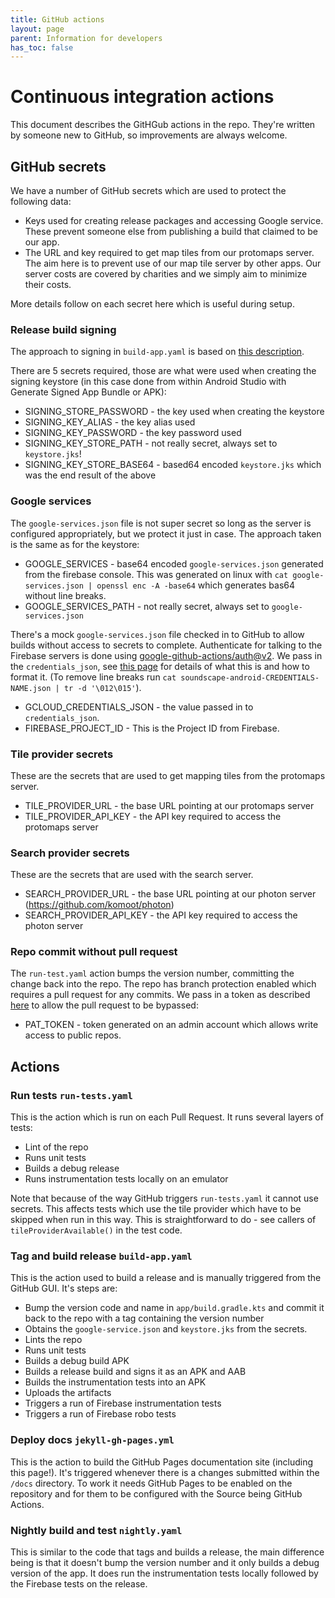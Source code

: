 ```yaml
---
title: GitHub actions
layout: page
parent: Information for developers
has_toc: false
---
```


# Continuous integration actions

This document describes the GitHGub actions in the repo. They're written by someone new to GitHub, so improvements are always welcome. 

## GitHub secrets

We have a number of GitHub secrets which are used to protect the following data:
* Keys used for creating release packages and accessing Google service. These prevent someone else from publishing a build that claimed to be our app.
* The URL and key required to get map tiles from our protomaps server. The aim here is to prevent use of our map tile server by other apps. Our server costs are covered by charities and we simply aim to minimize their costs.

More details follow on each secret here which is useful during setup.

### Release build signing
The approach to signing in `build-app.yaml` is based on [this description](https://www.droidcon.com/2023/04/04/securely-create-android-release-using-github-actions/).

There are 5 secrets required, those are what were used when creating the signing keystore (in this case done from within Android Studio with Generate Signed App Bundle or APK):
* SIGNING_STORE_PASSWORD - the key used when creating the keystore
* SIGNING_KEY_ALIAS - the key alias used
* SIGNING_KEY_PASSWORD - the key password used
* SIGNING_KEY_STORE_PATH - not really secret, always set to `keystore.jks`!
* SIGNING_KEY_STORE_BASE64 - based64 encoded `keystore.jks` which was the end result of the above 

### Google services
The `google-services.json` file is not super secret so long as the server is configured appropriately, but we protect it just in case. The approach taken is the same as for the keystore: 
* GOOGLE_SERVICES - base64 encoded `google-services.json` generated from the firebase console. This was generated on linux with `cat google-services.json | openssl enc -A -base64` which generates bas64 without line breaks.
* GOOGLE_SERVICES_PATH - not really secret, always set to `google-services.json`

There's a mock `google-services.json` file checked in to GitHub to allow builds without access to secrets to complete.
Authenticate for talking to the Firebase servers is done using [google-github-actions/auth@v2](https://github.com/google-github-actions/auth). We pass in the `credentials_json`, see [this page](https://github.com/google-github-actions/auth?tab=readme-ov-file#inputs-service-account-key-json) for details of what this is and how to format it. (To remove line breaks run `cat soundscape-android-CREDENTIALS-NAME.json | tr -d '\012\015'`).  
* GCLOUD_CREDENTIALS_JSON - the value passed in to  `credentials_json`.
* FIREBASE_PROJECT_ID - This is the Project ID from Firebase. 

### Tile provider secrets
These are the secrets that are used to get mapping tiles from the protomaps server.
* TILE_PROVIDER_URL - the base URL pointing at our protomaps server
* TILE_PROVIDER_API_KEY - the API key required to access the protomaps server

### Search provider secrets
These are the secrets that are used with the search server.
* SEARCH_PROVIDER_URL - the base URL pointing at our photon server (https://github.com/komoot/photon)
* SEARCH_PROVIDER_API_KEY - the API key required to access the photon server

### Repo commit without pull request
The `run-test.yaml` action bumps the version number, committing the change back into the repo. The repo has branch protection enabled which requires a pull request for any commits. We pass in a token as described [here](https://github.com/stefanzweifel/git-auto-commit-action?tab=readme-ov-file#push-to-protected-branches) to allow the pull request to be bypassed:
* PAT_TOKEN - token generated on an admin account which allows write access to public repos.

## Actions
### Run tests `run-tests.yaml`
This is the action which is run on each Pull Request. It runs several layers of tests:    
* Lint of the repo
* Runs unit tests
* Builds a debug release
* Runs instrumentation tests locally on an emulator

Note that because of the way GitHub triggers `run-tests.yaml` it cannot use secrets. This affects tests which use the tile provider which have to be skipped when run in this way. This is straightforward to do - see callers of `tileProviderAvailable()` in the test code.

### Tag and build release `build-app.yaml`
This is the action used to build a release and is manually triggered from the GitHub GUI. It's steps are: 
* Bump the version code and name in `app/build.gradle.kts` and commit it back to the repo with a tag containing the version number
* Obtains the `google-service.json` and `keystore.jks` from the secrets.
* Lints the repo
* Runs unit tests
* Builds a debug build APK
* Builds a release build and signs it as an APK and AAB
* Builds the instrumentation tests into an APK
* Uploads the artifacts
* Triggers a run of Firebase instrumentation tests
* Triggers a run of Firebase robo tests

### Deploy docs `jekyll-gh-pages.yml`
This is the action to build the GitHub Pages documentation site (including this page!). It's triggered whenever there is a changes submitted within the `/docs` directory. To work it needs GitHub Pages to be enabled on the repository and for them to be configured with the Source being GitHub Actions.

### Nightly build and test `nightly.yaml`
This is similar to the code that tags and builds a release, the main difference being is that it doesn't bump the version number and it only builds a debug version of the app. It does run the instrumentation tests locally followed by the Firebase tests on the release.